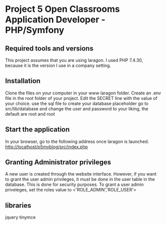 # Project 5 Open Classrooms Application Developer - PHP/Symfony

## Required tools and versions

This project assumes that you are using laragon.
I used PHP 7.4.30, because it is the version I use in a company setting.

## Installation

Clone the files on your computer in your www laragon folder.
Create an .env file in the root folder of your project.
Edit the SECRET line with the value of your choice.
use the sql file to create your database placeholder
go to src/lib/database and change the user and password to your liking, the default are root and root

## Start the application

In your browser, go to the following address once laragon is launched. <http://localhost/p5myblog/src/index.php>

## Granting Administrator privileges

A new user is created through the website interface. However, if you want to grant the user admin privileges,
it must be done in the user table in the database. This is done for security purposes.
To grant a user admin priveleges, set the roles value to <'ROLE_ADMIN','ROLE_USER'>

## libraries

jquery
tinymce
